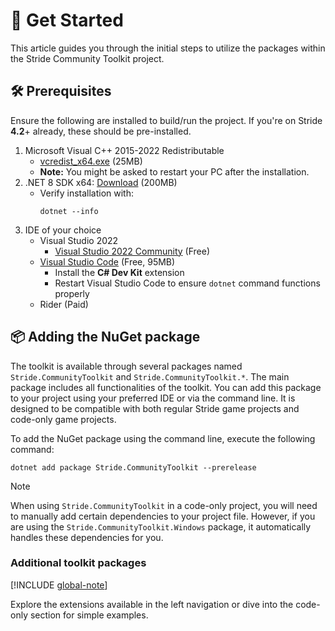 # 🚀 Get Started

This article guides you through the initial steps to utilize the packages within the Stride Community Toolkit project.

## 🛠️ Prerequisites

Ensure the following are installed to build/run the project. If you're on Stride **4.2**+ already, these should be pre-installed.

1. Microsoft Visual C++ 2015-2022 Redistributable
   - [vcredist_x64.exe](https://aka.ms/vs/17/release/vc_redist.x64.exe) (25MB)
   - **Note:** You might be asked to restart your PC after the installation.
1. .NET 8 SDK x64: [Download](https://dotnet.microsoft.com/en-us/download) (200MB)
   - Verify installation with:
        ```
        dotnet --info
        ```
1. IDE of your choice
   - Visual Studio 2022
      - [Visual Studio 2022 Community](https://visualstudio.microsoft.com/vs/) (Free)
   - [Visual Studio Code](https://code.visualstudio.com/) (Free, 95MB)
      - Install the **C# Dev Kit** extension 
      - Restart Visual Studio Code to ensure `dotnet` command functions properly
   - Rider (Paid)

## 📦 Adding the NuGet package

The toolkit is available through several packages named `Stride.CommunityToolkit` and `Stride.CommunityToolkit.*`. The main package includes all functionalities of the toolkit. You can add this package to your project using your preferred IDE or via the command line. It is designed to be compatible with both regular Stride game projects and code-only game projects.

To add the NuGet package using the command line, execute the following command:

```
dotnet add package Stride.CommunityToolkit --prerelease
```

> [!NOTE]
> When using `Stride.CommunityToolkit` in a code-only project, you will need to manually add certain dependencies to your project file. However, if you are using the `Stride.CommunityToolkit.Windows` package, it automatically handles these dependencies for you.

### Additional toolkit packages

[!INCLUDE [global-note](../includes/libraries.md)]

Explore the extensions available in the left navigation or dive into the code-only section for simple examples.